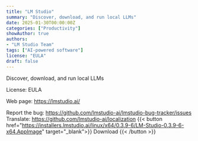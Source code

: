 ```yaml
---
title: "LM Studio"
summary: "Discover, download, and run local LLMs"
date: 2025-01-30T00:00:00Z
categories: ["Productivity"]
showAuthor: true
authors:
- "LM Studio Team"
tags: ["AI-powered software"]
license: "EULA"
draft: false
---
```


Discover, download, and run local LLMs

License: EULA

Web page: <https://lmstudio.ai/>  

Report the bug: <https://github.com/lmstudio-ai/lmstudio-bug-tracker/issues>  
Translate: https://github.com/lmstudio-ai/localization
{{< button href="<https://installers.lmstudio.ai/linux/x64/0.3.9-6/LM-Studio-0.3.9-6-x64.AppImage>" target="_blank">}}
Download
{{< /button >}}